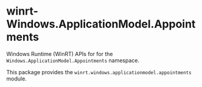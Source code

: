 <!-- warning: Please don't edit this file. It was automatically generated. -->

# winrt-Windows.ApplicationModel.Appointments

Windows Runtime (WinRT) APIs for for the `Windows.ApplicationModel.Appointments` namespace.

This package provides the `winrt.windows.applicationmodel.appointments` module.
